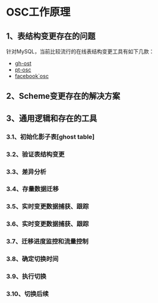 # OSC工作原理

## 1、表结构变更存在的问题
针对MySQL，当前比较流行的在线表结构变更工具有如下几款：

- [gh-ost](https://github.com/github/gh-ost)
- [pt-osc](https://www.percona.com/doc/percona-toolkit/3.0/pt-online-schema-change.html)
- [facebook`osc](http://bazaar.launchpad.net/~mysqlatfacebook/mysqlatfacebook/tools/annotate/head:/osc/OnlineSchemaChange.php)

## 2、Scheme变更存在的解决方案


## 3、通用逻辑和存在的工具 

### 3.1、初始化影子表[ghost table]

### 3.2、验证表结构变更

### 3.3、差异分析

### 3.4、存量数据迁移

### 3.5、实时变更数据捕获、跟踪

### 3.6、实时变更数据捕获、跟踪

### 3.7、迁移进度监控和流量控制

### 3.8、确定切换时间

### 3.9、执行切换

### 3.10、切换后续
